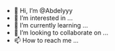 - 👋 Hi, I’m @Abdelyyy
- 👀 I’m interested in ...
- 🌱 I’m currently learning ...
- 💞️ I’m looking to collaborate on ...
- 📫 How to reach me ...

<!---
Abdelyyy/Abdelyyy is a ✨ special ✨ repository because its `README.md` (this file) appears on your GitHub profile.
You can click the Preview link to take a look at your changes.
--->

